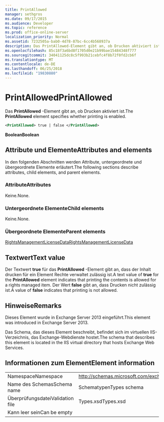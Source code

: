 ```yaml
---
title: PrintAllowed
manager: sethgros
ms.date: 09/17/2015
ms.audience: Developer
ms.topic: reference
ms.prod: office-online-server
localization_priority: Normal
ms.assetid: 7232505a-bab0-4d78-87bc-6cc4b568937a
description: Das PrintAllowed-Element gibt an, ob Drucken aktiviert ist.
ms.openlocfilehash: 85c18f3a6bd8f1705d0e21b99bae15484348f777
ms.sourcegitcommit: 34041125dc8c5f993b21cebfc4f8b72f0fd2cb6f
ms.translationtype: MT
ms.contentlocale: de-DE
ms.lasthandoff: 06/25/2018
ms.locfileid: "19830880"
---
```

# <a name="printallowed"></a><span data-ttu-id="7815e-103">PrintAllowed</span><span class="sxs-lookup"><span data-stu-id="7815e-103">PrintAllowed</span></span>

<span data-ttu-id="7815e-104">Das **PrintAllowed** -Element gibt an, ob Drucken aktiviert ist.</span><span class="sxs-lookup"><span data-stu-id="7815e-104">The **PrintAllowed** element specifies whether printing is enabled.</span></span> 
  
```XML
<PrintAllowed> true | false </PrintAllowed>
```

 <span data-ttu-id="7815e-105">**Boolean**</span><span class="sxs-lookup"><span data-stu-id="7815e-105">**Boolean**</span></span>
## <a name="attributes-and-elements"></a><span data-ttu-id="7815e-106">Attribute und Elemente</span><span class="sxs-lookup"><span data-stu-id="7815e-106">Attributes and elements</span></span>

<span data-ttu-id="7815e-107">In den folgenden Abschnitten werden Attribute, untergeordnete und übergeordnete Elemente erläutert.</span><span class="sxs-lookup"><span data-stu-id="7815e-107">The following sections describe attributes, child elements, and parent elements.</span></span>
  
### <a name="attributes"></a><span data-ttu-id="7815e-108">Attribute</span><span class="sxs-lookup"><span data-stu-id="7815e-108">Attributes</span></span>

<span data-ttu-id="7815e-109">Keine.</span><span class="sxs-lookup"><span data-stu-id="7815e-109">None.</span></span>
  
### <a name="child-elements"></a><span data-ttu-id="7815e-110">Untergeordnete Elemente</span><span class="sxs-lookup"><span data-stu-id="7815e-110">Child elements</span></span>

<span data-ttu-id="7815e-111">Keine.</span><span class="sxs-lookup"><span data-stu-id="7815e-111">None.</span></span>
  
### <a name="parent-elements"></a><span data-ttu-id="7815e-112">Übergeordnete Elemente</span><span class="sxs-lookup"><span data-stu-id="7815e-112">Parent elements</span></span>

[<span data-ttu-id="7815e-113">RightsManagementLicenseData</span><span class="sxs-lookup"><span data-stu-id="7815e-113">RightsManagementLicenseData</span></span>](rightsmanagementlicensedata.md)
  
## <a name="text-value"></a><span data-ttu-id="7815e-114">Textwert</span><span class="sxs-lookup"><span data-stu-id="7815e-114">Text value</span></span>

<span data-ttu-id="7815e-115">Der Textwert **true** für das **PrintAllowed** -Element gibt an, dass der Inhalt drucken für ein Element Rechte verwaltet zulässig ist.</span><span class="sxs-lookup"><span data-stu-id="7815e-115">A text value of **true** for the **PrintAllowed** element indicates that printing the contents is allowed for a rights managed item.</span></span> <span data-ttu-id="7815e-116">Der Wert **false** gibt an, dass Drucken nicht zulässig ist.</span><span class="sxs-lookup"><span data-stu-id="7815e-116">A value of **false** indicates that printing is not allowed.</span></span> 
  
## <a name="remarks"></a><span data-ttu-id="7815e-117">Hinweise</span><span class="sxs-lookup"><span data-stu-id="7815e-117">Remarks</span></span>

<span data-ttu-id="7815e-118">Dieses Element wurde in Exchange Server 2013 eingeführt.</span><span class="sxs-lookup"><span data-stu-id="7815e-118">This element was introduced in Exchange Server 2013.</span></span>
  
<span data-ttu-id="7815e-119">Das Schema, das dieses Element beschreibt, befindet sich im virtuellen IIS-Verzeichnis, das Exchange-Webdienste hostet.</span><span class="sxs-lookup"><span data-stu-id="7815e-119">The schema that describes this element is located in the IIS virtual directory that hosts Exchange Web Services.</span></span>
  
## <a name="element-information"></a><span data-ttu-id="7815e-120">Informationen zum Element</span><span class="sxs-lookup"><span data-stu-id="7815e-120">Element information</span></span>

|||
|:-----|:-----|
|<span data-ttu-id="7815e-121">Namespace</span><span class="sxs-lookup"><span data-stu-id="7815e-121">Namespace</span></span>  <br/> |http://schemas.microsoft.com/exchange/services/2006/types  <br/> |
|<span data-ttu-id="7815e-122">Name des Schemas</span><span class="sxs-lookup"><span data-stu-id="7815e-122">Schema name</span></span>  <br/> |<span data-ttu-id="7815e-123">Schematypen</span><span class="sxs-lookup"><span data-stu-id="7815e-123">Types schema</span></span>  <br/> |
|<span data-ttu-id="7815e-124">Überprüfungsdatei</span><span class="sxs-lookup"><span data-stu-id="7815e-124">Validation file</span></span>  <br/> |<span data-ttu-id="7815e-125">Types.xsd</span><span class="sxs-lookup"><span data-stu-id="7815e-125">Types.xsd</span></span>  <br/> |
|<span data-ttu-id="7815e-126">Kann leer sein</span><span class="sxs-lookup"><span data-stu-id="7815e-126">Can be empty</span></span>  <br/> ||
   

